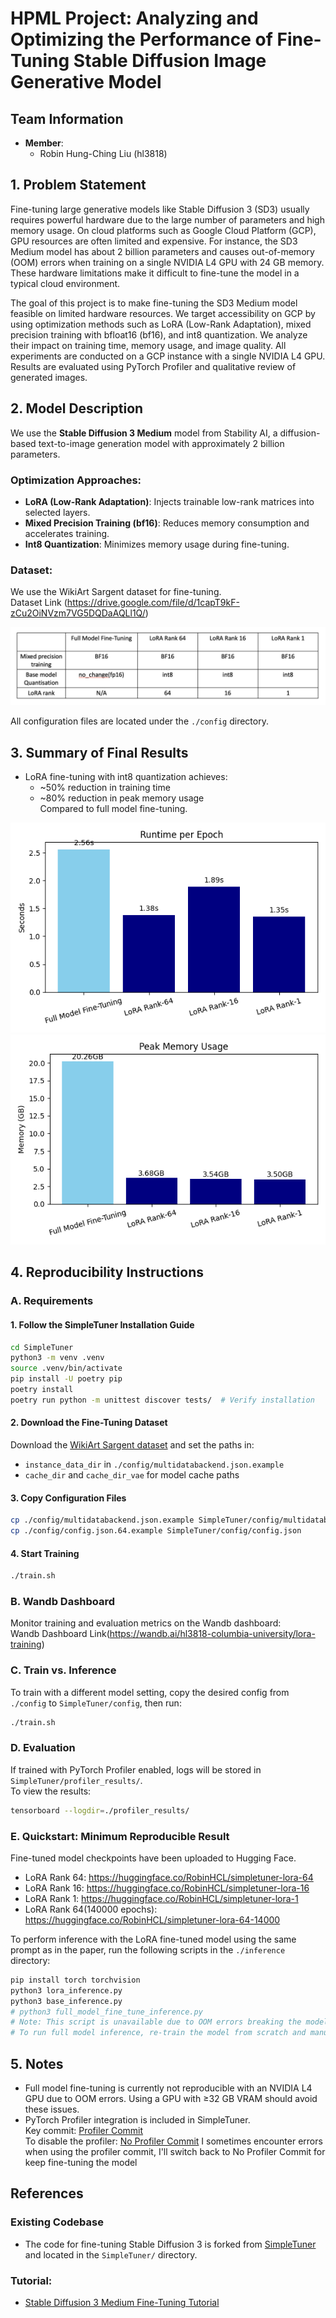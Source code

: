 # HPML Project: Analyzing and Optimizing the Performance of Fine-Tuning Stable Diffusion Image Generative Model

## Team Information
- **Member**:  
  - Robin Hung-Ching Liu (hl3818)

## 1. Problem Statement

Fine-tuning large generative models like Stable Diffusion 3 (SD3) usually requires powerful hardware due to the large number of parameters and high memory usage. On cloud platforms such as Google Cloud Platform (GCP), GPU resources are often limited and expensive. For instance, the SD3 Medium model has about 2 billion parameters and causes out-of-memory (OOM) errors when training on a single NVIDIA L4 GPU with 24 GB memory. These hardware limitations make it difficult to fine-tune the model in a typical cloud environment.

The goal of this project is to make fine-tuning the SD3 Medium model feasible on limited hardware resources. We target accessibility on GCP by using optimization methods such as LoRA (Low-Rank Adaptation), mixed precision training with bfloat16 (bf16), and int8 quantization. We analyze their impact on training time, memory usage, and image quality. All experiments are conducted on a GCP instance with a single NVIDIA L4 GPU. Results are evaluated using PyTorch Profiler and qualitative review of generated images.

## 2. Model Description

We use the **Stable Diffusion 3 Medium** model from Stability AI, a diffusion-based text-to-image generation model with approximately 2 billion parameters.

### Optimization Approaches:
- **LoRA (Low-Rank Adaptation)**: Injects trainable low-rank matrices into selected layers.
- **Mixed Precision Training (bf16)**: Reduces memory consumption and accelerates training.
- **Int8 Quantization**: Minimizes memory usage during fine-tuning.

### Dataset:
We use the WikiArt Sargent dataset for fine-tuning.  
Dataset Link (https://drive.google.com/file/d/1capT9kF-zCu2OiNVzm7VG5DQDaAQLl1Q/)

![Model Diagram](./figure/models.png)

All configuration files are located under the `./config` directory.

## 3. Summary of Final Results

- LoRA fine-tuning with int8 quantization achieves:
  - ~50% reduction in training time
  - ~80% reduction in peak memory usage  
  Compared to full model fine-tuning.

![Runtime per Epoch](./figure/runtime_per_epoch.png)  
![Peak Memory Usage](./figure/peak_memory_usage.png)

## 4. Reproducibility Instructions

### A. Requirements

#### 1. Follow the SimpleTuner Installation Guide

```bash
cd SimpleTuner
python3 -m venv .venv
source .venv/bin/activate
pip install -U poetry pip
poetry install
poetry run python -m unittest discover tests/  # Verify installation
```

#### 2. Download the Fine-Tuning Dataset

Download the [WikiArt Sargent dataset](https://drive.google.com/file/d/1capT9kF-zCu2OiNVzm7VG5DQDaAQLl1Q/) and set the paths in:

- `instance_data_dir` in `./config/multidatabackend.json.example`
- `cache_dir` and `cache_dir_vae` for model cache paths

#### 3. Copy Configuration Files

```bash
cp ./config/multidatabackend.json.example SimpleTuner/config/multidatabackend.json
cp ./config/config.json.64.example SimpleTuner/config/config.json
```

#### 4. Start Training

```bash
./train.sh
```

### B. Wandb Dashboard

Monitor training and evaluation metrics on the Wandb dashboard:  
Wandb Dashboard Link(https://wandb.ai/hl3818-columbia-university/lora-training)

### C. Train vs. Inference

To train with a different model setting, copy the desired config from `./config` to `SimpleTuner/config`, then run:

```bash
./train.sh
```

### D. Evaluation

If trained with PyTorch Profiler enabled, logs will be stored in `SimpleTuner/profiler_results/`.  
To view the results:

```bash
tensorboard --logdir=./profiler_results/
```

### E. Quickstart: Minimum Reproducible Result

Fine-tuned model checkpoints have been uploaded to Hugging Face.
- LoRA Rank 64: https://huggingface.co/RobinHCL/simpletuner-lora-64
- LoRA Rank 16: https://huggingface.co/RobinHCL/simpletuner-lora-16
- LoRA Rank 1: https://huggingface.co/RobinHCL/simpletuner-lora-1
- LoRA Rank 64(140000 epochs): https://huggingface.co/RobinHCL/simpletuner-lora-64-14000

To perform inference with the LoRA fine-tuned model using the same prompt as in the paper, run the following scripts in the `./inference` directory:

```bash
pip install torch torchvision
python3 lora_inference.py
python3 base_inference.py
# python3 full_model_fine_tune_inference.py
# Note: This script is unavailable due to OOM errors breaking the model upload pipeline.
# To run full model inference, re-train the model from scratch and manually save the weights.
```

## 5. Notes

- Full model fine-tuning is currently not reproducible with an NVIDIA L4 GPU due to OOM errors. Using a GPU with ≥32 GB VRAM should avoid these issues.
- PyTorch Profiler integration is included in SimpleTuner.  
  Key commit: [Profiler Commit](https://github.com/hungchingliu/coms6998-HPML-final-project/commit/88d2f45a5c221f592f5bb9dedb5934a03fce691b)  
  To disable the profiler: [No Profiler Commit](https://github.com/hungchingliu/coms6998-HPML-final-project/commit/aaf4b5b896d010d29cae4e9c9fe0d3f13702ae82)
  I sometimes encounter errors when using the profiler commit, I'll switch back to No Profiler Commit for keep fine-tuning the model

## References
### Existing Codebase
- The code for fine-tuning Stable Diffusion 3 is forked from [SimpleTuner](https://github.com/bghira/SimpleTuner) and located in the `SimpleTuner/` directory.
### Tutorial:
- [Stable Diffusion 3 Medium Fine-Tuning Tutorial](https://stabilityai.notion.site/Stable-Diffusion-3-Medium-Fine-tuning-Tutorial-17f90df74bce4c62a295849f0dc8fb7e)